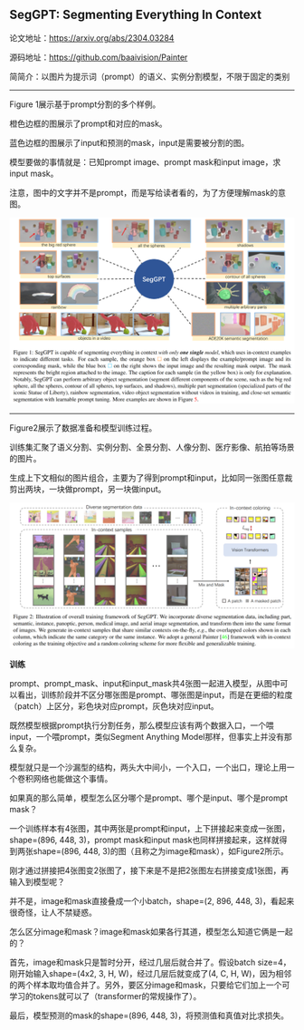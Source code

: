 ## SegGPT: Segmenting Everything In Context

论文地址：https://arxiv.org/abs/2304.03284

源码地址：https://github.com/baaivision/Painter

简简介：以图片为提示词（prompt）的语义、实例分割模型，不限于固定的类别

---

Figure 1展示基于prompt分割的多个样例。

橙色边框的图展示了prompt和对应的mask。

蓝色边框的图展示了input和预测的mask，input是需要被分割的图。

模型要做的事情就是：已知prompt image、prompt mask和input image，求input mask。

注意，图中的文字并不是prompt，而是写给读者看的，为了方便理解mask的意图。

![img](images/0.png)

---

Figure2展示了数据准备和模型训练过程。

训练集汇聚了语义分割、实例分割、全景分割、人像分割、医疗影像、航拍等场景的图片。

生成上下文相似的图片组合，主要为了得到prompt和input，比如同一张图任意裁剪出两块，一块做prompt，另一块做input。

![img](images/1.png)

**训练**

prompt、prompt_mask、input和input_mask共4张图一起进入模型，从图中可以看出，训练阶段并不区分哪张图是prompt、哪张图是input，而是在更细的粒度（patch）上区分，彩色块对应prompt，灰色块对应input。

既然模型根据prompt执行分割任务，那么模型应该有两个数据入口，一个喂input，一个喂prompt，类似Segment Anything Model那样，但事实上并没有那么复杂。

模型就只是一个沙漏型的结构，两头大中间小，一个入口，一个出口，理论上用一个卷积网络也能做这个事情。

如果真的那么简单，模型怎么区分哪个是prompt、哪个是input、哪个是prompt mask？

一个训练样本有4张图，其中两张是prompt和input，上下拼接起来变成一张图，shape=(896, 448, 3)，prompt mask和input mask也同样拼接起来，这样就得到两张shape=(896, 448, 3)的图（且称之为image和mask），如Figure2所示。

刚才通过拼接把4张图变2张图了，接下来是不是把2张图左右拼接变成1张图，再输入到模型呢？

并不是，image和mask直接叠成一个小batch，shape=(2, 896, 448, 3)，看起来很奇怪，让人不禁疑惑。

怎么区分image和mask？image和mask如果各行其道，模型怎么知道它俩是一起的？

首先，image和mask只是暂时分开，经过几层后就合并了。假设batch size=4，刚开始输入shape=(4x2, 3, H, W)，经过几层后就变成了(4, C, H, W)，因为相邻的两个样本取均值合并了。另外，要区分image和mask，只要给它们加上一个可学习的tokens就可以了（transformer的常规操作了）。

最后，模型预测的mask的shape=(896, 448, 3)，将预测值和真值对比求损失。